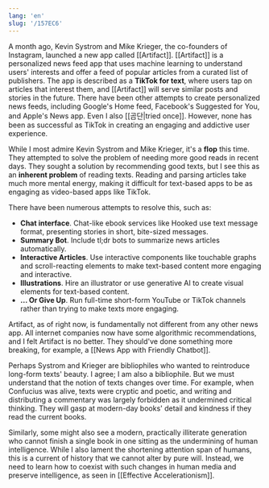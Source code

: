 ```yaml
---
lang: 'en'
slug: '/157EC6'
---
```


A month ago, Kevin Systrom and Mike Krieger, the co-founders of Instagram, launched a new app called [[Artifact]]. [[Artifact]] is a personalized news feed app that uses machine learning to understand users' interests and offer a feed of popular articles from a curated list of publishers. The app is described as a **TikTok for text**, where users tap on articles that interest them, and [[Artifact]] will serve similar posts and stories in the future. There have been other attempts to create personalized news feeds, including Google's Home feed, Facebook's Suggested for You, and Apple's News app. Even I also [[곰단|tried once]]. However, none has been as successful as TikTok in creating an engaging and addictive user experience.

While I most admire Kevin Systrom and Mike Krieger, it's a **flop** this time. They attempted to solve the problem of needing more good reads in recent days. They sought a solution by recommending good texts, but I see this as an **inherent problem** of reading texts. Reading and parsing articles take much more mental energy, making it difficult for text-based apps to be as engaging as video-based apps like TikTok.

There have been numerous attempts to resolve this, such as:

- **Chat interface**. Chat-like ebook services like Hooked use text message format, presenting stories in short, bite-sized messages.
- **Summary Bot**. Include tl;dr bots to summarize news articles automatically.
- **Interactive Articles**. Use interactive components like touchable graphs and scroll-reacting elements to make text-based content more engaging and interactive.
- **Illustrations**. Hire an illustrator or use generative AI to create visual elements for text-based content.
- **... Or Give Up**. Run full-time short-form YouTube or TikTok channels rather than trying to make texts more engaging.

Artifact, as of right now, is fundamentally not different from any other news app. All internet companies now have some algorithmic recommendations, and I felt Artifact is no better. They should've done something more breaking, for example, a [[News App with Friendly Chatbot]].

Perhaps Systrom and Krieger are bibliophiles who wanted to reintroduce long-form texts' beauty. I agree; I am also a bibliophile. But we must understand that the notion of texts changes over time. For example, when Confucius was alive, texts were cryptic and poetic, and writing and distributing a commentary was largely forbidden as it undermined critical thinking. They will gasp at modern-day books' detail and kindness if they read the current books.

Similarly, some might also see a modern, practically illiterate generation who cannot finish a single book in one sitting as the undermining of human intelligence. While I also lament the shortening attention span of humans, this is a current of history that we cannot alter by pure will. Instead, we need to learn how to coexist with such changes in human media and preserve intelligence, as seen in [[Effective Accelerationism]].
